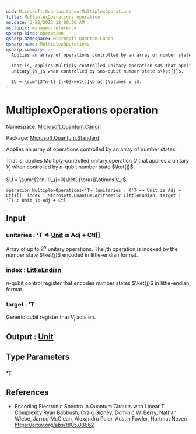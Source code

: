 ```yaml
---
uid: Microsoft.Quantum.Canon.MultiplexOperations
title: MultiplexOperations operation
ms.date: 3/22/2023 12:00:00 AM
ms.topic: managed-reference
qsharp.kind: operation
qsharp.namespace: Microsoft.Quantum.Canon
qsharp.name: MultiplexOperations
qsharp.summary: >-
  Applies an array of operations controlled by an array of number states.

  That is, applies Multiply-controlled unitary operation $U$ that applies a
  unitary $V_j$ when controlled by $n$-qubit number state $\ket{j}$.

  $U = \sum^{2^n-1}_{j=0}\ket{j}\bra{j}\otimes V_j$.
---
```


# MultiplexOperations operation

Namespace: [Microsoft.Quantum.Canon](xref:Microsoft.Quantum.Canon)

Package: [Microsoft.Quantum.Standard](https://nuget.org/packages/Microsoft.Quantum.Standard)


Applies an array of operations controlled by an array of number states.That is, applies Multiply-controlled unitary operation $U$ that applies aunitary $V_j$ when controlled by $n$-qubit number state $\ket{j}$.$U = \sum^{2^n-1}_{j=0}\ket{j}\bra{j}\otimes V_j$.

```qsharp
operation MultiplexOperations<'T> (unitaries : ('T => Unit is Adj + Ctl)[], index : Microsoft.Quantum.Arithmetic.LittleEndian, target : 'T) : Unit is Adj + Ctl
```


## Input

### unitaries : 'T => [Unit](xref:microsoft.quantum.qsharp.valueliterals#unit-literal)  is Adj + Ctl[]

Array of up to $2^n$ unitary operations. The $j$th operationis indexed by the number state $\ket{j}$ encoded in little-endian format.


### index : [LittleEndian](xref:Microsoft.Quantum.Arithmetic.LittleEndian)

$n$-qubit control register that encodes number states $\ket{j}$ inlittle-endian format.


### target : 'T

Generic qubit register that $V_j$ acts on.



## Output : [Unit](xref:microsoft.quantum.qsharp.valueliterals#unit-literal)



## Type Parameters

### 'T



## References

- Encoding Electronic Spectra in Quantum Circuits with Linear T Complexity  Ryan Babbush, Craig Gidney, Dominic W. Berry, Nathan Wiebe, Jarrod McClean, Alexandru Paler, Austin Fowler, Hartmut Neven  https://arxiv.org/abs/1805.03662